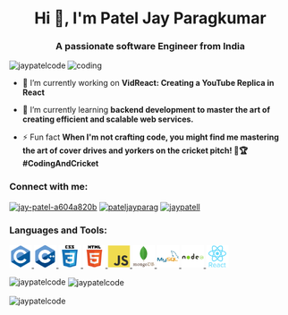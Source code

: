 <h1 align="center">Hi 👋, I'm Patel Jay Paragkumar</h1>
<h3 align="center">A passionate software Engineer from India</h3>
<img  align="right"  alt="coding" width="400" src="https://camo.githubusercontent.com/c1dcb74cc1c1835b1d716f5051499a2814c683c806b15f04b0eba492863703e9/68747470733a2f2f63646e2e6472696262626c652e636f6d2f75736572732f3733303730332f73637265656e73686f74732f363538313234332f6176656e746f2e676966"/>

<p align="left"> <img src="https://komarev.com/ghpvc/?username=jaypatelcode&label=Profile%20views&color=0e75b6&style=flat" alt="jaypatelcode" /> </p>

- 🔭 I’m currently working on **VidReact: Creating a YouTube Replica in React**

- 🌱 I’m currently learning **backend development to master the art of creating efficient and scalable web services.**

- ⚡ Fun fact **When I'm not crafting code, you might find me mastering the art of cover drives and yorkers on the cricket pitch! 🏏🏆 #CodingAndCricket**

<h3 align="left">Connect with me:</h3>
<p align="left">
<a href="https://linkedin.com/in/jay-patel-aspiring-front-end-developer-a604a820b/" target="blank"><img align="center" src="https://raw.githubusercontent.com/rahuldkjain/github-profile-readme-generator/master/src/images/icons/Social/linked-in-alt.svg" alt="jay-patel-a604a820b" height="30" width="40" /></a>
<a href="https://www.hackerrank.com/pateljayparag" target="blank"><img align="center" src="https://raw.githubusercontent.com/rahuldkjain/github-profile-readme-generator/master/src/images/icons/Social/hackerrank.svg" alt="pateljayparag" height="30" width="40" /></a>
<a href="https://www.leetcode.com/jaypatell" target="blank"><img align="center" src="https://raw.githubusercontent.com/rahuldkjain/github-profile-readme-generator/master/src/images/icons/Social/leet-code.svg" alt="jaypatell" height="30" width="40" /></a>
</p>

<h3 align="left">Languages and Tools:</h3>
<p align="left"> <a href="https://www.cprogramming.com/" target="_blank" rel="noreferrer"> <img src="https://raw.githubusercontent.com/devicons/devicon/master/icons/c/c-original.svg" alt="c" width="40" height="40"/> </a> <a href="https://www.w3schools.com/cpp/" target="_blank" rel="noreferrer"> <img src="https://raw.githubusercontent.com/devicons/devicon/master/icons/cplusplus/cplusplus-original.svg" alt="cplusplus" width="40" height="40"/> </a> <a href="https://www.w3schools.com/css/" target="_blank" rel="noreferrer"> <img src="https://raw.githubusercontent.com/devicons/devicon/master/icons/css3/css3-original-wordmark.svg" alt="css3" width="40" height="40"/> </a> <a href="https://www.w3.org/html/" target="_blank" rel="noreferrer"> <img src="https://raw.githubusercontent.com/devicons/devicon/master/icons/html5/html5-original-wordmark.svg" alt="html5" width="40" height="40"/> </a> <a href="https://developer.mozilla.org/en-US/docs/Web/JavaScript" target="_blank" rel="noreferrer"> <img src="https://raw.githubusercontent.com/devicons/devicon/master/icons/javascript/javascript-original.svg" alt="javascript" width="40" height="40"/> </a> <a href="https://www.mongodb.com/" target="_blank" rel="noreferrer"> <img src="https://raw.githubusercontent.com/devicons/devicon/master/icons/mongodb/mongodb-original-wordmark.svg" alt="mongodb" width="40" height="40"/> </a> <a href="https://www.mysql.com/" target="_blank" rel="noreferrer"> <img src="https://raw.githubusercontent.com/devicons/devicon/master/icons/mysql/mysql-original-wordmark.svg" alt="mysql" width="40" height="40"/> </a> <a href="https://nodejs.org" target="_blank" rel="noreferrer"> <img src="https://raw.githubusercontent.com/devicons/devicon/master/icons/nodejs/nodejs-original-wordmark.svg" alt="nodejs" width="40" height="40"/> </a> <a href="https://reactjs.org/" target="_blank" rel="noreferrer"> <img src="https://raw.githubusercontent.com/devicons/devicon/master/icons/react/react-original-wordmark.svg" alt="react" width="40" height="40"/> </a> </p>

<p><img align="left" src="https://github-readme-stats.vercel.app/api/top-langs?username=jaypatelcode&show_icons=true&locale=en&layout=compact" alt="jaypatelcode" /></p>

<p>&nbsp;<img align="center" src="https://github-readme-stats.vercel.app/api?username=jaypatelcode&show_icons=true&locale=en" alt="jaypatelcode" /></p>

<p><img align="center" src="https://github-readme-streak-stats.herokuapp.com/?user=jaypatelcode&" alt="jaypatelcode" /></p>

